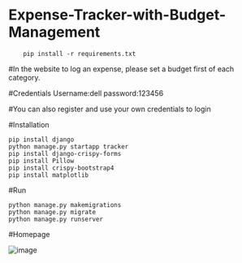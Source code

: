 # Expense-Tracker-with-Budget-Management

        pip install -r requirements.txt



#In the website to log an expense, please set a budget first of each category.

#Credentials
Username:dell
password:123456

#You can also register and use your own credentials to login

#Installation

    pip install django
    python manage.py startapp tracker
    pip install django-crispy-forms
    pip install Pillow
    pip install crispy-bootstrap4
    pip install matplotlib

#Run


    python manage.py makemigrations
    python manage.py migrate
    python manage.py runserver






#Homepage

![image](https://github.com/RubayetMahjabin/ExpenseTracker/blob/main/ScreenShot/Homepage.png)


